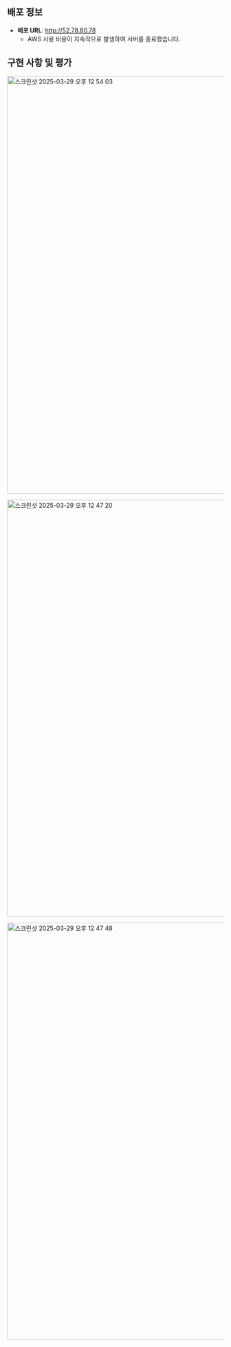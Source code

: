 ## 배포 정보
- **배포 URL**: http://52.78.80.78
  - AWS 사용 비용이 지속적으로 발생하여 서버를 종료했습니다.

## 구현 사항 및 평가
<img width="970" alt="스크린샷 2025-03-29 오후 12 54 03" src="https://github.com/user-attachments/assets/da088bc5-c218-4181-8a95-72baf6484d62" />

<img width="968" alt="스크린샷 2025-03-29 오후 12 47 20" src="https://github.com/user-attachments/assets/e50de3ba-7ec6-40c6-9392-840a1f1ae05c" /> <br>

<img width="968" alt="스크린샷 2025-03-29 오후 12 47 48" src="https://github.com/user-attachments/assets/e43f3b2b-e223-459c-b389-170483e8f60c" />

